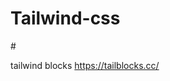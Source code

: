# Tailwind-css

#<link rel="stylesheet" href="https://unpkg.com/tailwindcss@^1.0/dist/tailwind.min.css">

tailwind blocks
https://tailblocks.cc/
